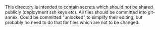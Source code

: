 This directory is intended to contain secrets which should not be shared
publicly (deployment ssh keys etc).  All files should be committed into
git-annex.  Could be committed "unlocked" to simplify their editing,
but probably no need to do that for files which are not to be changed.
